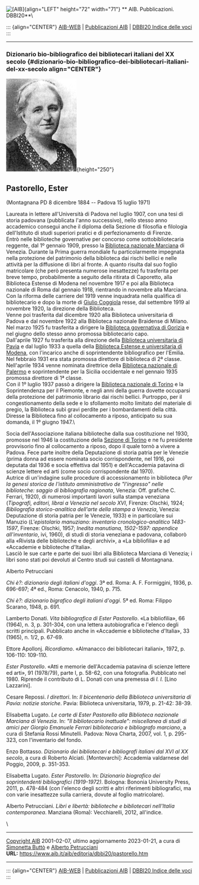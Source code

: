 ![\[AIB\]](/aib/wi/aibv72.gif){align="LEFT" height="72" width="71"}
** AIB. Pubblicazioni. DBBI20**\

::: {align="CENTER"}
[AIB-WEB](/) \| [Pubblicazioni AIB](/pubblicazioni/) \| [DBBI20 Indice
delle voci](dbbi20.htm)
:::

------------------------------------------------------------------------

### Dizionario bio-bibliografico dei bibliotecari italiani del XX secolo {#dizionario-bio-bibliografico-dei-bibliotecari-italiani-del-xx-secolo align="CENTER"}

![\[Ritratto\]](pastorello.jpg){height="250"}

## Pastorello, Ester

(Montagnana PD 8 dicembre 1884 -- Padova 15 luglio 1971)

Laureata in lettere all\'Università di Padova nel luglio 1907, con una
tesi di storia padovana (pubblicata l\'anno successivo), nello stesso
anno accademico conseguì anche il diploma della Sezione di filosofia e
filologia dell\'Istituto di studi superiori pratici e di perfezionamento
di Firenze.\
Entrò nelle biblioteche governative per concorso come sottobibliotecaria
reggente, dal 1º gennaio 1909, presso la [Biblioteca nazionale
Marciana](/aib/stor/teche/ve-mar.htm) di Venezia. Durante la Prima
guerra mondiale fu particolarmente impegnata nella protezione del
patrimonio della biblioteca dai rischi bellici e nelle attività per la
diffusione di libri al fronte. A quanto risulta dal suo foglio
matricolare (che però presenta numerose inesattezze) fu trasferita per
breve tempo, probabilmente a seguito della ritirata di Caporetto, alla
Biblioteca Estense di Modena nel novembre 1917 e poi alla Biblioteca
nazionale di Roma dal gennaio 1918, rientrando in novembre alla
Marciana.\
Con la riforma delle carriere del 1919 venne inquadrata nella qualifica
di bibliotecario e dopo la morte di [Giulio Coggiola](coggiola.htm)
resse, dal settembre 1919 al novembre 1920, la direzione della
Biblioteca.\
Venne poi trasferita dal dicembre 1920 alla Biblioteca universitaria di
Padova e dal novembre 1922 alla Biblioteca nazionale Braidense di
Milano.\
Nel marzo 1925 fu trasferita a dirigere la [Biblioteca governativa di
Gorizia](/aib/stor/teche/go-sta.htm) e nel giugno dello stesso anno
promossa bibliotecario capo.\
Dall\'aprile 1927 fu trasferita alla direzione della [Biblioteca
universitaria di Pavia](/aib/stor/teche/pv-uni.htm) e dal luglio 1933 a
quella della [Biblioteca Estense e universitaria di
Modena](/aib/stor/teche/mo-est.htm), con l\'incarico anche di
soprintendente bibliografico per l\'Emilia. Nel febbraio 1931 era stata
promossa direttore di biblioteca di 2ª classe.\
Nell\'aprile 1934 venne nominata direttrice della [Biblioteca nazionale
di Palermo](/aib/stor/teche/pa-cen.htm) e soprintendente per la Sicilia
occidentale e nel gennaio 1935 promossa direttore di 1ª classe.\
Con il 1º luglio 1937 passò a dirigere la [Biblioteca nazionale di
Torino](/aib/stor/teche/to-naz.htm) e la Soprintendenza per il Piemonte,
e negli anni della guerra dovette occuparsi della protezione del
patrimonio librario dai rischi bellici. Purtroppo, per il
congestionamento della sede e lo sfollamento molto limitato del
materiale di pregio, la Biblioteca subì gravi perdite per i
bombardamenti della città. Diresse la Biblioteca fino al collocamento a
riposo, anticipato su sua domanda, il 1º giugno 1947.\

Socia dell\'Associazione italiana biblioteche dalla sua costituzione nel
1930, promosse nel 1946 la costituzione della [Sezione di
Torino](/aib/stor/sezioni/pmn.htm) e ne fu presidente provvisorio fino
al collocamento a riposo, dopo il quale tornò a vivere a Padova. Fece
parte inoltre della Deputazione di storia patria per le Venezie (prima
donna ad essere nominata socio corrispondente, nel 1916, poi deputata
dal 1936 e socia effettiva dal 1951) e dell\'Accademia patavina di
scienze lettere ed arti (come socio corrispondente dal 1970).\
Autrice di un\'indagine sulle procedure di accessionamento in biblioteca
(*Per la genesi storica de l\'istituto amministrativo de \"l\'ingresso\"
nelle biblioteche: saggio di bibliografia ragionata*, Venezia: Off.
grafiche C. Ferrari, 1920), di numerosi importanti lavori sulla stampa
veneziana (*Tipografi, editori, librai a Venezia nel secolo XVI*,
Firenze: Olschki, 1924; *Bibliografia storico-analitica dell\'arte della
stampa a Venezia*, Venezia: Deputazione di storia patria per le Venezie,
1933) e in particolare sui Manuzio (*L\'epistolario manuziano:
inventario cronologico-analitico 1483-1597*, Firenze: Olschki, 1957;
*Inedita manutiana, 1502-1597: appendice all\'inventario*, ivi, 1960),
di studi di storia veneziana e padovana, collaborò alla «Rivista delle
biblioteche e degli archivi», a «La bibliofilia» e ad «Accademie e
biblioteche d\'Italia».\
Lasciò le sue carte e parte dei suoi libri alla Biblioteca Marciana di
Venezia; i libri sono stati poi devoluti al Centro studi sui castelli di
Montagnana.

Alberto Petrucciani

*Chi è?: dizionario degli italiani d\'oggi*. 3ª ed. Roma: A. F.
Formiggini, 1936, p. 696-697; 4ª ed., Roma: Cenacolo, 1940, p. 715.

*Chi è?: dizionario bigrafico degli italiani d\'oggi*. 5ª ed. Roma:
Filippo Scarano, 1948, p. 691.

Lamberto Donati. *Vita bibliografica di Ester Pastorello*. «La
bibliofilia», 66 (1964), n. 3, p. 301-304, con una lettera
autobiografica e l\'elenco degli scritti principali. Pubblicato anche in
«Accademie e biblioteche d\'Italia», 33 (1965), n. 1/2, p. 67-69.

Ettore Apollonj. *Ricordiamo*. «Almanacco dei bibliotecari italiani»,
1972, p. 106-110: 109-110.

*Ester Pastorello*. «Atti e memorie dell\'Accademia patavina di scienze
lettere ed arti», 91 (1978/79), parte I, p. 58-62, con una fotografia.
Pubblicato nel 1980. Riprende il contributo di L. Donati con una
premessa di *l. l.* \[Lino Lazzarini\].

Cesare Repossi. *I direttori*. In: *Il bicentenario della Biblioteca
universitaria di Pavia: notizie storiche*. Pavia: Biblioteca
universitaria, 1979, p. 21-42: 38-39.

Elisabetta Lugato. *Le carte di Ester Pastorello alla Biblioteca
nazionale Marciana di Venezia*. In: *\"Il bibliotecario inattuale\":
miscellanea di studi di amici per Giorgio Emanuele Ferrari bibliotecario
e bibliografo marciano*, a cura di Stefania Rossi Minutelli. Padova:
Nova Charta, 2007, vol. 1, p. 295-323, con l\'inventario del fondo.

Enzo Bottasso. *Dizionario dei bibliotecari e bibliografi italiani dal
XVI al XX secolo*, a cura di Roberto Alciati. \[Montevarchi\]: Accademia
valdarnese del Poggio, 2009, p. 351-353.

Elisabetta Lugato. *Ester Pastorello*. In: *Dizionario biografico dei
soprintendenti bibliografici (1919-1972)*. Bologna: Bononia University
Press, 2011, p. 478-484 (con l\'elenco degli scritti e altri riferimenti
bibliografici, ma con varie inesattezze sulla carriera, dovute al foglio
matricolare).

Alberto Petrucciani. *Libri e libertà: biblioteche e bibliotecari
nell\'Italia contemporanea*. Manziana (Roma): Vecchiarelli, 2012,
all\'indice.

\

------------------------------------------------------------------------

[Copyright AIB](/su-questo-sito/dichiarazione-di-copyright-aib-web/)
2001-02-07, ultimo aggiornamento 2023-01-21, a cura di [Simonetta
Buttò](/aib/redazione3.htm) e [Alberto
Petrucciani](/su-questo-sito/redazione-aib-web/)\
**URL:** https://www.aib.it/aib/editoria/dbbi20/pastorello.htm

------------------------------------------------------------------------

::: {align="CENTER"}
[AIB-WEB](/) \| [Pubblicazioni AIB](/pubblicazioni/) \| [DBBI20 Indice
delle voci](dbbi20.htm)
:::
